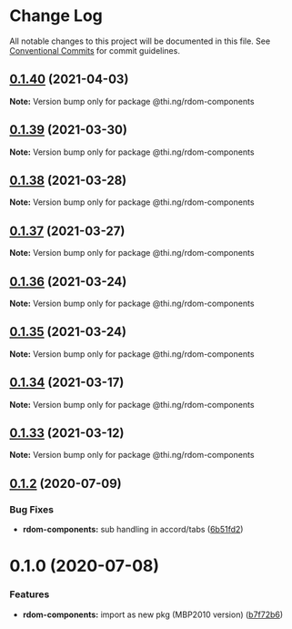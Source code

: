 # Change Log

All notable changes to this project will be documented in this file.
See [Conventional Commits](https://conventionalcommits.org) for commit guidelines.

## [0.1.40](https://github.com/thi-ng/umbrella/compare/@thi.ng/rdom-components@0.1.39...@thi.ng/rdom-components@0.1.40) (2021-04-03)

**Note:** Version bump only for package @thi.ng/rdom-components





## [0.1.39](https://github.com/thi-ng/umbrella/compare/@thi.ng/rdom-components@0.1.38...@thi.ng/rdom-components@0.1.39) (2021-03-30)

**Note:** Version bump only for package @thi.ng/rdom-components





## [0.1.38](https://github.com/thi-ng/umbrella/compare/@thi.ng/rdom-components@0.1.37...@thi.ng/rdom-components@0.1.38) (2021-03-28)

**Note:** Version bump only for package @thi.ng/rdom-components





## [0.1.37](https://github.com/thi-ng/umbrella/compare/@thi.ng/rdom-components@0.1.36...@thi.ng/rdom-components@0.1.37) (2021-03-27)

**Note:** Version bump only for package @thi.ng/rdom-components





## [0.1.36](https://github.com/thi-ng/umbrella/compare/@thi.ng/rdom-components@0.1.35...@thi.ng/rdom-components@0.1.36) (2021-03-24)

**Note:** Version bump only for package @thi.ng/rdom-components





## [0.1.35](https://github.com/thi-ng/umbrella/compare/@thi.ng/rdom-components@0.1.34...@thi.ng/rdom-components@0.1.35) (2021-03-24)

**Note:** Version bump only for package @thi.ng/rdom-components





## [0.1.34](https://github.com/thi-ng/umbrella/compare/@thi.ng/rdom-components@0.1.33...@thi.ng/rdom-components@0.1.34) (2021-03-17)

**Note:** Version bump only for package @thi.ng/rdom-components





## [0.1.33](https://github.com/thi-ng/umbrella/compare/@thi.ng/rdom-components@0.1.32...@thi.ng/rdom-components@0.1.33) (2021-03-12)

**Note:** Version bump only for package @thi.ng/rdom-components





## [0.1.2](https://github.com/thi-ng/umbrella/compare/@thi.ng/rdom-components@0.1.1...@thi.ng/rdom-components@0.1.2) (2020-07-09)


### Bug Fixes

* **rdom-components:** sub handling in accord/tabs ([6b51fd2](https://github.com/thi-ng/umbrella/commit/6b51fd2ae851070cb82c8eed7194f9b3ec03e6c0))





# 0.1.0 (2020-07-08)


### Features

* **rdom-components:** import as new pkg (MBP2010 version) ([b7f72b6](https://github.com/thi-ng/umbrella/commit/b7f72b6a19dfdc4bdb35d89bda34e787d93e5e22))
